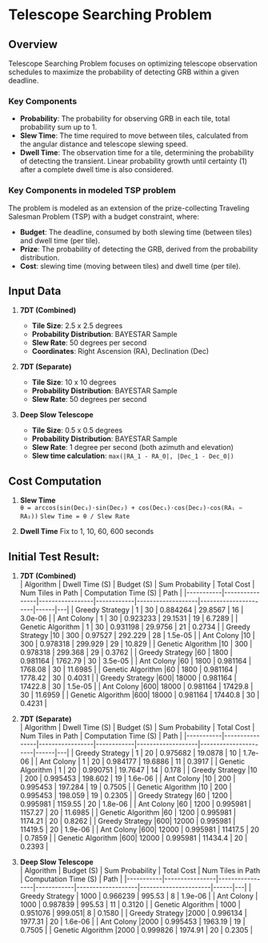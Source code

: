 # Telescope Searching Problem

## Overview
Telescope Searching Problem focuses on optimizing telescope observation schedules to maximize the probability of detecting GRB within a given deadline. 

### Key Components
- **Probability**: The probability for observing GRB in each tile, total probability sum up to 1.
- **Slew Time**: The time required to move between tiles, calculated from the angular distance and telescope slewing speed.
- **Dwell Time**: The observation time for a tile, determining the probability of detecting the transient. Linear probability growth until certainty (1) after a complete dwell time is also considered.

### Key Components in modeled TSP problem
The problem is modeled as an extension of the prize-collecting Traveling Salesman Problem (TSP) with a budget constraint, where:
- **Budget**: The deadline, consumed by both slewing time (between tiles) and dwell time (per tile).
- **Prize**: The probability of detecting the GRB, derived from the probability distribution.
- **Cost**:  slewing time (moving between tiles) and dwell time (per tile).


## Input Data
1. **7DT (Combined)**  
   - **Tile Size**: 2.5 x 2.5 degrees  
   - **Probability Distribution**: BAYESTAR Sample  
   - **Slew Rate**: 50 degrees per second  
   - **Coordinates**: Right Ascension (RA), Declination (Dec)

2. **7DT (Separate)**  
   - **Tile Size**: 10 x 10 degrees  
   - **Probability Distribution**: BAYESTAR Sample  
   - **Slew Rate**: 50 degrees per second  

3. **Deep Slow Telescope**  
   - **Tile Size**: 0.5 x 0.5 degrees  
   - **Probability Distribution**: BAYESTAR Sample  
   - **Slew Rate**: 1 degree per second (both azimuth and elevation)  
   - **Slew time calculation**: `max(|RA_1 - RA_0|, |Dec_1 - Dec_0|)`


## Cost Computation
1. **Slew Time**  
`θ = arccos(sin(Dec₁)⋅sin(Dec₂) + cos(Dec₁)⋅cos(Dec₂)⋅cos(RA₁ − RA₂))`
`Slew Time = θ / Slew Rate`

2. **Dwell Time**
    Fix to 1, 10, 60, 600 seconds

## Initial Test Result:
1. **7DT (Combined)**  
| Algorithm | Dwell Time (S) | Budget (S) | Sum Probability | Total Cost | Num Tiles in Path | Computation Time (S) | Path |
|-----------|----------------|-----------------|------------|-------------------|----------------------|------|---|
| Greedy Strategy   | 1 | 30 | 0.884264 | 29.8567 | 16 | 3.0e-06 |
| Ant Colony        | 1 | 30 | 0.923233 | 29.1531 | 19 | 6.7289 |
| Genetic Algorithm | 1 | 30 | 0.931198 | 29.9756   | 21 | 0.2734 |
| Greedy Strategy   |10 | 300 | 0.97527 | 292.229 | 28 | 1.5e-05 |
| Ant Colony        |10 | 300 | 0.978318 | 299.929 | 29 | 10.829 |
| Genetic Algorithm |10 | 300 | 0.978318 | 299.368 | 29 | 0.3762 |
| Greedy Strategy   |60 | 1800 | 0.981164 | 1762.79 | 30 | 3.5e-05 |
| Ant Colony        |60 | 1800 | 0.981164 | 1768.08 | 30 | 11.6985 |
| Genetic Algorithm |60 | 1800 | 0.981164 | 1778.42 | 30 | 0.4031 |
| Greedy Strategy   |600| 18000 | 0.981164 | 17422.8 | 30 | 1.5e-05 |
| Ant Colony        |600| 18000 | 0.981164 | 17429.8 | 30 | 11.6959 |
| Genetic Algorithm |600| 18000 | 0.981164 | 17440.8 | 30 | 0.4231 |

2. **7DT (Separate)**  
| Algorithm | Dwell Time (S) | Budget (S) | Sum Probability | Total Cost | Num Tiles in Path | Computation Time (S) | Path |
|-----------|----------------|-----------------|------------|-------------------|----------------------|------|---|
| Greedy Strategy   | 1 | 20 | 0.975682 | 19.0878 | 10 | 1.7e-06 |
| Ant Colony        | 1 | 20 | 0.984177 | 19.6886 | 11 | 0.3917 |
| Genetic Algorithm | 1 | 20 | 0.990751 | 19.7647   | 14 | 0.178 |
| Greedy Strategy   |10 | 200 | 0.995453 | 198.602 | 19 | 1.6e-06 |
| Ant Colony        |10 | 200 | 0.995453 | 197.284 | 19 | 0.7505 |
| Genetic Algorithm |10 | 200 | 0.995453 | 198.059 | 19 | 0.2305 |
| Greedy Strategy   |60 | 1200 | 0.995981 | 1159.55 | 20 | 1.8e-06 |
| Ant Colony        |60 | 1200 | 0.995981 | 1157.27 | 20 | 11.6985 |
| Genetic Algorithm |60 | 1200 | 0.995981 | 1174.21 | 20 | 0.8262 |
| Greedy Strategy   |600| 12000 | 0.995981 | 11419.5 | 20 | 1.9e-06 |
| Ant Colony        |600| 12000 | 0.995981 | 11417.5 | 20 | 0.7859 |
| Genetic Algorithm |600| 12000 | 0.995981 | 11434.4 | 20 | 0.2393 |

3. **Deep Slow Telescope**  
| Algorithm | Budget (S) | Sum Probability | Total Cost | Num Tiles in Path | Computation Time (S) | Path |
|-----------|----------------|-----------------|------------|-------------------|----------------------|------|---|
| Greedy Strategy   | 1000 | 0.966239 | 995.53 | 8 | 1.9e-06 |
| Ant Colony        | 1000 | 0.987839 | 995.53 | 11 | 0.3120 |
| Genetic Algorithm | 1000 | 0.951076 | 999.051| 8 | 0.1580 |
| Greedy Strategy   |2000 | 0.996134 | 1977.31 | 20 | 1.6e-06 |
| Ant Colony        |2000 | 0.995453 | 1963.19 | 19 | 0.7505 |
| Genetic Algorithm |2000 | 0.999826 | 1974.91 | 20 | 0.2305 |
